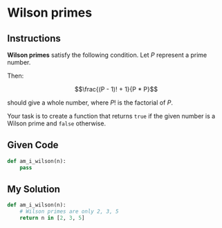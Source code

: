 # Wilson primes

## Instructions

**Wilson primes** satisfy the following condition. Let *P* represent a prime number.

Then:

$$\frac{(P - 1)! + 1}{P * P}$$

should give a whole number, where *P*! is the factorial of *P*.

Your task is to create a function that returns `true` if the given number is a Wilson prime and `false` otherwise.

## Given Code
```python
def am_i_wilson(n):
    pass
```

## My Solution
```python
def am_i_wilson(n):
    # Wilson primes are only 2, 3, 5
    return n in [2, 3, 5]
```
